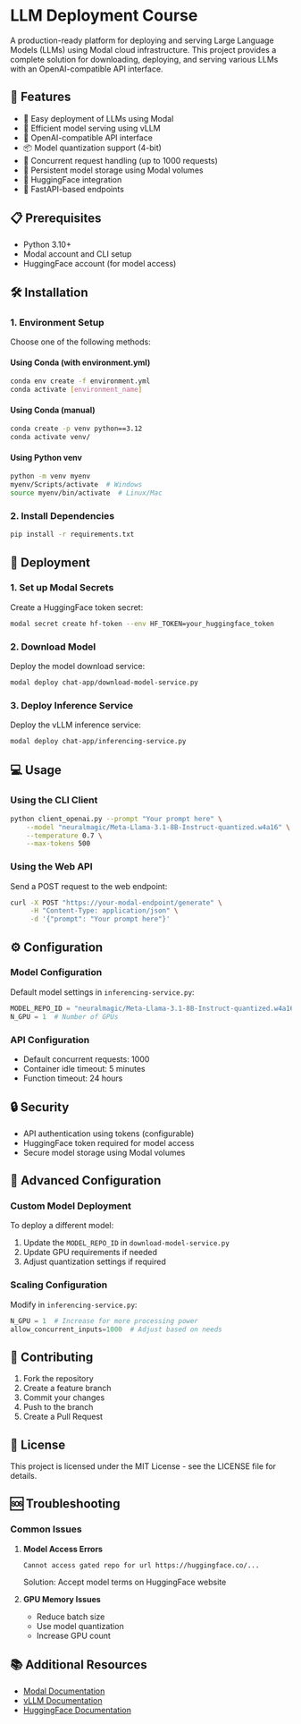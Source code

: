 # LLM Deployment Course

A production-ready platform for deploying and serving Large Language Models (LLMs) using Modal cloud infrastructure. This project provides a complete solution for downloading, deploying, and serving various LLMs with an OpenAI-compatible API interface.

## 🌟 Features

- 🚀 Easy deployment of LLMs using Modal
- 💨 Efficient model serving using vLLM
- 🔄 OpenAI-compatible API interface
- 📦 Model quantization support (4-bit)
- 🔧 Concurrent request handling (up to 1000 requests)
- 🏪 Persistent model storage using Modal volumes
- 🤗 HuggingFace integration
- 🔌 FastAPI-based endpoints

## 📋 Prerequisites

- Python 3.10+
- Modal account and CLI setup
- HuggingFace account (for model access)

## 🛠️ Installation

### 1. Environment Setup

Choose one of the following methods:

#### Using Conda (with environment.yml)
```bash
conda env create -f environment.yml
conda activate [environment_name]
```

#### Using Conda (manual)
```bash
conda create -p venv python==3.12
conda activate venv/
```

#### Using Python venv
```bash
python -m venv myenv
myenv/Scripts/activate  # Windows
source myenv/bin/activate  # Linux/Mac
```

### 2. Install Dependencies
```bash
pip install -r requirements.txt
```


## 🚀 Deployment

### 1. Set up Modal Secrets

Create a HuggingFace token secret:
```bash
modal secret create hf-token --env HF_TOKEN=your_huggingface_token
```

### 2. Download Model

Deploy the model download service:
```bash
modal deploy chat-app/download-model-service.py
```

### 3. Deploy Inference Service

Deploy the vLLM inference service:
```bash
modal deploy chat-app/inferencing-service.py
```

## 💻 Usage

### Using the CLI Client

```bash
python client_openai.py --prompt "Your prompt here" \
    --model "neuralmagic/Meta-Llama-3.1-8B-Instruct-quantized.w4a16" \
    --temperature 0.7 \
    --max-tokens 500
```

### Using the Web API

Send a POST request to the web endpoint:
```bash
curl -X POST "https://your-modal-endpoint/generate" \
     -H "Content-Type: application/json" \
     -d '{"prompt": "Your prompt here"}'
```

## ⚙️ Configuration

### Model Configuration

Default model settings in `inferencing-service.py`:
```python
MODEL_REPO_ID = "neuralmagic/Meta-Llama-3.1-8B-Instruct-quantized.w4a16"
N_GPU = 1  # Number of GPUs
```

### API Configuration

- Default concurrent requests: 1000
- Container idle timeout: 5 minutes
- Function timeout: 24 hours

## 🔒 Security

- API authentication using tokens (configurable)
- HuggingFace token required for model access
- Secure model storage using Modal volumes

## 🔧 Advanced Configuration

### Custom Model Deployment

To deploy a different model:

1. Update the `MODEL_REPO_ID` in `download-model-service.py`
2. Update GPU requirements if needed
3. Adjust quantization settings if required

### Scaling Configuration

Modify in `inferencing-service.py`:
```python
N_GPU = 1  # Increase for more processing power
allow_concurrent_inputs=1000  # Adjust based on needs
```

## 🤝 Contributing

1. Fork the repository
2. Create a feature branch
3. Commit your changes
4. Push to the branch
5. Create a Pull Request

## 📝 License

This project is licensed under the MIT License - see the LICENSE file for details.

## 🆘 Troubleshooting

### Common Issues

1. **Model Access Errors**
   ```
   Cannot access gated repo for url https://huggingface.co/...
   ```
   Solution: Accept model terms on HuggingFace website

2. **GPU Memory Issues**
   - Reduce batch size
   - Use model quantization
   - Increase GPU count

## 📚 Additional Resources

- [Modal Documentation](https://modal.com/docs)
- [vLLM Documentation](https://vllm.ai/)
- [HuggingFace Documentation](https://huggingface.co/docs)
